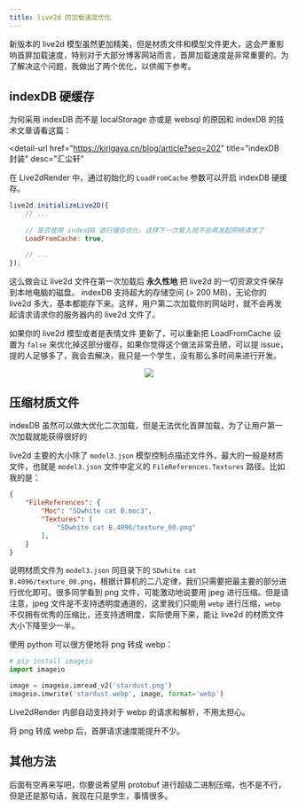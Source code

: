```yaml
---
title: live2d 的加载速度优化
---
```


新版本的 live2d 模型虽然更加精美，但是材质文件和模型文件更大，这会严重影响首屏加载速度，特别对于大部分博客网站而言，首屏加载速度是非常重要的。为了解决这个问题，我做出了两个优化，以供阁下参考。


## indexDB 硬缓存

为何采用 indexDB 而不是 localStorage 亦或是 websql 的原因和 indexDB 的技术文章请看这篇：

<detail-url
    href="https://kirigaya.cn/blog/article?seq=202"
    title="indexDB 封装"
    desc="汇尘轩"
></detail-url>

在 Live2dRender 中，通过初始化的 `LoadFromCache` 参数可以开启 indexDB 硬缓存。

```js
live2d.initializeLive2D({
    // ...
    
    // 是否使用 indexDB 进行缓存优化，这样下一次载入就不会再发起网络请求了
    LoadFromCache: true,

    // ...
});
```

这么做会让 live2d 文件在第一次加载后 **永久性地** 把 live2d 的一切资源文件保存到本地电脑的磁盘。 indexDB 支持超大的存储空间 (> 200 MB)，无论你的 live2d 多大，基本都能存下来。这样，用户第二次加载你的网站时，就不会再发起请求请求你的服务器内的 live2d 文件了。

如果你的 live2d 模型或者是表情文件 更新了，可以重新把 LoadFromCache 设置为 `false` 来优化掉这部分缓存，如果你觉得这个做法非常丑陋，可以提 issue，提的人足够多了，我会去解决，我只是一个学生，没有那么多时间来进行开发。

<div align=center>
<img src="https://picx.zhimg.com/80/v2-eac4ea307c22de913763bf8c2b95c21a_1440w.webp?source=c8b7c179"/>
</div>



## 压缩材质文件

indexDB 虽然可以做大优化二次加载，但是无法优化首屏加载，为了让用户第一次加载就能获得很好的

live2d 主要的大小除了 `model3.json` 模型控制点描述文件外，最大的一般是材质文件，也就是 `model3.json` 文件中定义的 `FileReferences.Textures` 路径。比如我的是：

```json
{
    "FileReferences": {
		"Moc": "SDwhite cat B.moc3",
		"Textures": [
			"SDwhite cat B.4096/texture_00.png"
		],
    }
}
```

说明材质文件为 `model3.json` 同目录下的 `SDwhite cat B.4096/texture_00.png`，根据计算机的二八定律，我们只需要把最主要的部分进行优化即可。很多同学看到 png 文件，可能激动地说要用 jpeg 进行压缩。但是请注意，jpeg 文件是不支持透明度通道的，这里我们只能用 `webp` 进行压缩，`webp` 不仅拥有优秀的压缩比，还支持透明度，实际使用下来，能让 live2d 的材质文件大小下降至少一半。

使用 python 可以很方便地将 png 转成 webp：

```python
# pip install imageio
import imageio

image = imageio.imread_v2('stardust.png')  
imageio.imwrite('stardust.webp', image, format='webp')  
```

Live2dRender 内部自动支持对于 webp 的请求和解析，不用太担心。

将 png 转成 webp 后，首屏请求速度能提升不少。


## 其他方法

后面有空再来写吧，你要说希望用 protobuf 进行超级二进制压缩，也不是不行，但是还是那句话，我现在只是学生，事情很多。

